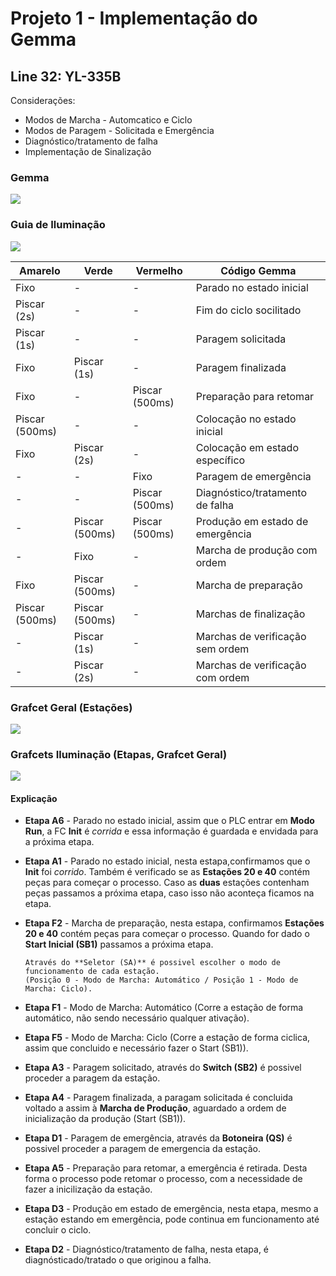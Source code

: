 # Projeto 1 - Implementação do Gemma
## Line 32: YL-335B

Considerações:
- Modos de Marcha - Automcatico e Ciclo
- Modos de Paragem - Solicitada e Emergência
- Diagnóstico/tratamento de falha
- Implementação de Sinalização

### Gemma

![](Gemma.svg)

### Guia de Iluminação 

![](Line32_Gemma_GI.PNG)

|Amarelo |Verde  |Vermelho  |Código Gemma  |
--- | --- | --- | ---		
Fixo|-|-|Parado no estado inicial|A1
Piscar (2s)|-|-|Fim do ciclo socilitado|A2
Piscar (1s)|-|-|Paragem solicitada|A3
Fixo|Piscar (1s)|-|Paragem finalizada|A4
Fixo|-|Piscar (500ms)|Preparação para retomar|A5
Piscar (500ms)|-|-|Colocação no estado inicial|A6
Fixo|Piscar (2s)|-|Colocação em estado específico|A7
-|-|Fixo|Paragem de emergência|D1
-|-|Piscar (500ms)|Diagnóstico/tratamento de falha|D2
-|Piscar (500ms)|Piscar (500ms)|Produção em estado de emergência|D3
-|Fixo|-|Marcha de produção com ordem|F1
Fixo|Piscar (500ms)|-|Marcha de preparação|F2
Piscar (500ms)|Piscar (500ms)|-|Marchas de finalização|F3
-|Piscar (1s)|-|Marchas de verificação sem ordem|F4
-|Piscar (2s)|-|Marchas de verificação com ordem|F5

### Grafcet Geral (Estações)

![](Line32_Gemma_1.svg)

### Grafcets Iluminação (Etapas, Grafcet Geral)

![](Line32_Gemma_2.svg)

#### Explicação

- **Etapa A6** - Parado no estado inicial, assim que o PLC entrar em **Modo Run**, a FC **Init** é *corrida* e essa informação é guardada e envidada para a próxima etapa.

- **Etapa A1** - Parado no estado inicial, nesta estapa,confirmamos que o **Init** foi *corrido*. Também é verificado se as **Estações 20 e 40** contém peças para começar o processo. Caso as **duas** estações contenham peças passamos a próxima etapa, caso isso não aconteça ficamos na etapa. 

- **Etapa F2** - Marcha de preparação, nesta estapa, confirmamos **Estações 20 e 40** contém peças para começar o processo. Quando for dado o **Start Inicial (SB1)** passamos a próxima etapa.

      Através do **Seletor (SA)** é possivel escolher o modo de funcionamento de cada estação. 
      (Posição 0 - Modo de Marcha: Automático / Posição 1 - Modo de Marcha: Ciclo).

- **Etapa F1** - Modo de Marcha: Automático (Corre a estação de forma automático, não sendo necessário qualquer ativação).

- **Etapa F5** - Modo de Marcha: Ciclo (Corre a estação de forma ciclica, assim que concluido e necessário fazer o Start (SB1)).

- **Etapa A3** - Paragem solicitado, através do **Switch (SB2)** é possivel proceder a paragem da estação.

- **Etapa A4** - Paragem finalizada, a paragam solicitada é concluida voltado a assim à **Marcha de Produção**, aguardado a ordem de inicialização da produção (Start (SB1)).

- **Etapa D1** - Paragem de emergência, através da **Botoneira (QS)** é possivel proceder a paragem de emergencia da estação.

- **Etapa A5** - Preparação para retomar, a emergência é retirada. Desta forma o processo pode retomar o processo, com a necessidade de fazer a inicilização da estação.

- **Etapa D3** - Produção em estado de emergência, nesta etapa, mesmo a estação estando em emergência, pode continua em funcionamento até concluir o ciclo. 

- **Etapa D2** - Diagnóstico/tratamento de falha, nesta etapa, é diagnósticado/tratado o que originou a falha.
